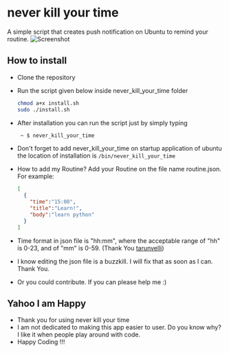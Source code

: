 # never kill your time
A simple script that creates push notification on Ubuntu to remind your routine.
![Screenshot](./screenshot.jpg)

## How to install
- Clone the repository 
- Run the script given below inside never_kill_your_time folder
  
  ```bash
  chmod a+x install.sh
  sudo ./install.sh
  ```

- After installation you can run the script just by simply typing 

  ```bash
   ~ $ never_kill_your_time  
  ```
  
- Don't forget to add never_kill_your_time on startup application of ubuntu the location of installation is `/bin/never_kill_your_time`
- How to add my Routine? Add your Routine on the file name routine.json. For example:
  
  ```json
  [
    {
      "time":"15:00",
      "title":"Learn!",
      "body":"learn python"
    }
  ]
  ```

- Time format in json file is "hh:mm", where the acceptable range of "hh" is 0-23, and of "mm" is 0-59. (Thank You [tarunvelli](https://github.com/tarunvelli))
- I know editing the json file is a buzzkill. I will fix that as soon as I can. Thank You.
- Or you could contribute. If you can please help me :) 

## Yahoo I am Happy
- Thank you for using never kill your time
- I am not dedicated to making this app easier to user. Do you know why? I like it when people play around with code. 
- Happy Coding !!! 



